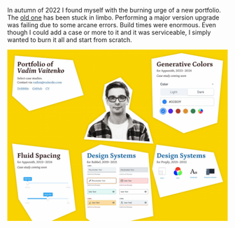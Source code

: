 In autumn of 2022 I found myself with the burning urge of a new portfolio. The [old one](https://github.com/ichik/ichik.xyz) has been stuck in limbo. Performing a major version upgrade was failing due to some arcane errors. Build times were enormous. Even though I could add a case or more to it and it was serviceable, I simply wanted to burn it all and start from scratch.

![Homepage screenshot](screenshot.jpg)

